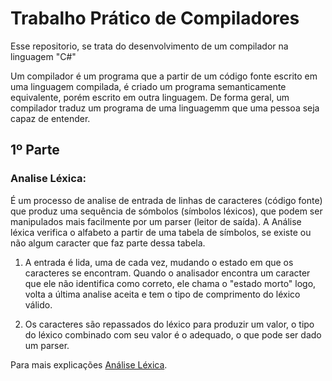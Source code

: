# Trabalho Prático de Compiladores

Esse repositorio, se trata do desenvolvimento de um compilador na linguagem "C#"

Um compilador é um programa que a partir de um código fonte escrito em uma linguagem compilada, é criado um programa semanticamente equivalente, porém escrito em outra linguagem. De forma geral, um compilador traduz um programa de uma linguagemm que uma pessoa seja capaz de entender.

## 1º Parte 
### Analise Léxica:

É um processo de analise de entrada de linhas de caracteres (código fonte) que produz uma sequência de sómbolos (símbolos léxicos), que podem ser manipulados mais facilmente por um parser (leitor de saída).
A Análise léxica verifica o alfabeto a partir de uma tabela de símbolos, se existe ou não algum caracter que faz parte dessa tabela.

1. A entrada é lida, uma de cada vez, mudando o estado em que os caracteres se encontram. Quando o analisador encontra um caracter que ele não identifica como correto, ele chama o "estado morto" logo, volta a última analise aceita e tem o tipo de comprimento do léxico válido.

2. Os caracteres são repassados do léxico para produzir um valor, o tipo do léxico combinado com seu valor é o adequado, o que pode ser dado um parser.

Para mais explicações [Análise Léxica](https://pt.wikipedia.org/wiki/An%C3%A1lise_l%C3%A9xica).

